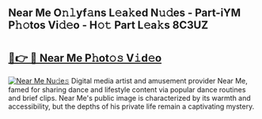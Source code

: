 ## Near Me O𝚗𝚕yf𝚊ns L𝚎a𝚔ed N𝚞𝚍es - Part-iYM P𝚑𝚘tos Vi𝚍𝚎o - H𝚘𝚝 Part L𝚎a𝚔s 8C3UZ

# <h2><a href="http://kfay8u.oniu.top/?m=Near+Me">🔗👉 🔴 Near Me P𝚑ot𝚘𝚜 V𝚒d𝚎o</a></h2>

[![Near Me Nu𝚍e𝚜](https://i.imgur.com/0qMVB7G.gif)](http://kfay8u.oniu.top/?m=Near+Me)
Digital media artist and amusement provider Near Me, famed for sharing dance and lifestyle content via popular dance routines and brief clips. Near Me's public image is characterized by its warmth and accessibility, but the depths of his private life remain a captivating mystery.  
